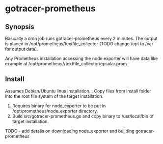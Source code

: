 # gotracer-prometheus

## Synopsis

Basically a cron job runs gotracer-prometheus every 2 minutes.  The output is placed in /opt/prometheus/textfile_collector (TODO change /opt to /var for output data).

Any Prometheus installation accessing the node exporter will have data like example at /opt/prometheus//textfile_collector/epsolar.prom

## Install

Assumes Debian/Ubuntu linus installation... Copy files from install folder into the root file system of the target installation.

1) Requires binary for node_exporter to be put in /opt/prometheus/node_exporter directory.
2) Build src/gotracer-prometheus.go and copy binary to /usr/local/bin of target installation.

TODO - add details on downloading node_exporter and building gotracer-prometheus

